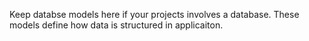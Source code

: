 Keep databse models here if your projects involves a  database. These models define how data is structured in applicaiton.